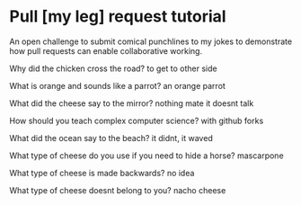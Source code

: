 # Pull [my leg] request tutorial
An open challenge to submit comical punchlines to my jokes to demonstrate how pull requests can enable collaborative working. 

Why did the chicken cross the road? 
to get to other side

What is orange and sounds like a parrot? 
an orange parrot

What did the cheese say to the mirror?
nothing mate it doesnt talk

How should you teach complex computer science? 
with github forks

What did the ocean say to the beach?
it didnt, it waved

What type of cheese do you use if you need to hide a horse?
mascarpone

What type of cheese is made backwards?
no idea

What type of cheese doesnt belong to you?
nacho cheese
